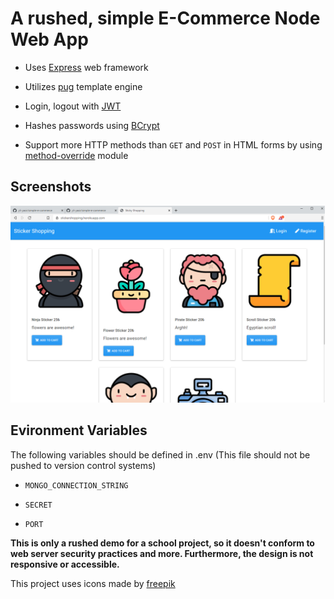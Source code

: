 # A rushed, simple E-Commerce Node Web App

* Uses [Express](https://expressjs.com/) web framework

* Utilizes [pug](https://pugjs.org/api/getting-started.html) template engine

* Login, logout with [JWT](https://www.npmjs.com/package/jsonwebtoken)

* Hashes passwords using [BCrypt](https://www.npmjs.com/package/bcrypt)

* Support more HTTP methods than ```GET``` and ```POST``` in HTML forms by using [method-override](https://www.npmjs.com/package/method-override) module

## Screenshots

<img src="/screenshots/index.png">

## Evironment Variables

The following variables should be defined in .env (This file should not be pushed to version control systems)

* ```MONGO_CONNECTION_STRING```

* ```SECRET```

* ```PORT```

**This is only a rushed demo for a school project, so it doesn't conform to web server security practices and more. Furthermore, the design is not responsive or accessible.** 

This project uses icons made by [freepik](https://www.flaticon.com/authors/freepik)

